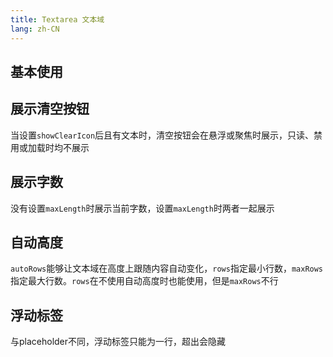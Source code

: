 ```yaml
---
title: Textarea 文本域
lang: zh-CN
---
```


## 基本使用

<!-- @Code:basicUsage -->

## 展示清空按钮

当设置`showClearIcon`后且有文本时，清空按钮会在悬浮或聚焦时展示，只读、禁用或加载时均不展示

<!-- @Code:showClearIcon -->

## 展示字数

没有设置`maxLength`时展示当前字数，设置`maxLength`时两者一起展示

<!-- @Code:showLengthInfo -->

## 自动高度

`autoRows`能够让文本域在高度上跟随内容自动变化，`rows`指定最小行数，`maxRows`指定最大行数。`rows`在不使用自动高度时也能使用，但是`maxRows`不行

<!-- @Code:autoRows -->

## 浮动标签

与placeholder不同，浮动标签只能为一行，超出会隐藏

<!-- @Code:floatLabel -->